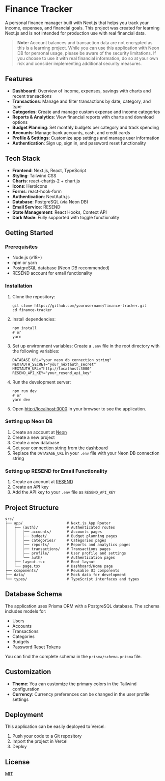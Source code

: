 # Finance Tracker

A personal finance manager built with Next.js that helps you track your income, expenses, and financial goals. This project was created for learning Next.js and is not intended for production use with real financial data.

> **Note:** Account balances and transaction data are not encrypted as this is a learning project. While you can use this application with Neon DB for personal usage, please be aware of the security limitations. If you choose to use it with real financial information, do so at your own risk and consider implementing additional security measures.

## Features

- **Dashboard**: Overview of income, expenses, savings with charts and recent transactions
- **Transactions**: Manage and filter transactions by date, category, and type
- **Categories**: Create and manage custom expense and income categories
- **Reports & Analytics**: View financial reports with charts and download options
- **Budget Planning**: Set monthly budgets per category and track spending
- **Accounts**: Manage bank accounts, cash, and credit cards
- **Profile & Settings**: Customize app settings and manage user information
- **Authentication**: Sign up, sign in, and password reset functionality

## Tech Stack

- **Frontend**: Next.js, React, TypeScript
- **Styling**: Tailwind CSS
- **Charts**: react-chartjs-2 + chart.js
- **Icons**: Heroicons
- **Forms**: react-hook-form
- **Authentication**: NextAuth.js
- **Database**: PostgreSQL (via Neon DB)
- **Email Service**: RESEND
- **State Management**: React Hooks, Context API
- **Dark Mode**: Fully supported with toggle functionality

## Getting Started

### Prerequisites

- Node.js (v18+)
- npm or yarn
- PostgreSQL database (Neon DB recommended)
- RESEND account for email functionality

### Installation

1. Clone the repository:
   ```
   git clone https://github.com/yourusername/finance-tracker.git
   cd finance-tracker
   ```

2. Install dependencies:
   ```
   npm install
   # or
   yarn
   ```

3. Set up environment variables:
   Create a `.env` file in the root directory with the following variables:
   ```
   DATABASE_URL="your_neon_db_connection_string"
   NEXTAUTH_SECRET="your_nextauth_secret"
   NEXTAUTH_URL="http://localhost:3000"
   RESEND_API_KEY="your_resend_api_key"
   ```

4. Run the development server:
   ```
   npm run dev
   # or
   yarn dev
   ```

5. Open [http://localhost:3000](http://localhost:3000) in your browser to see the application.

### Setting up Neon DB

1. Create an account at [Neon](https://neon.tech/)
2. Create a new project
3. Create a new database
4. Get your connection string from the dashboard
5. Replace the `DATABASE_URL` in your `.env` file with your Neon DB connection string

### Setting up RESEND for Email Functionality

1. Create an account at [RESEND](https://resend.com/)
2. Create an API key
3. Add the API key to your `.env` file as `RESEND_API_KEY`

## Project Structure

```
src/
├── app/                    # Next.js App Router
│   ├── (auth)/             # Authenticated routes
│   │   ├── accounts/       # Accounts pages
│   │   ├── budget/         # Budget planning pages
│   │   ├── categories/     # Categories pages
│   │   ├── reports/        # Reports and analytics pages
│   │   ├── transactions/   # Transactions pages
│   │   ├── profile/        # User profile and settings
│   │   └── auth/           # Authentication pages
│   ├── layout.tsx          # Root layout
│   └── page.tsx            # Dashboard/Home page
├── components/             # Reusable UI components
├── data/                   # Mock data for development
└── types/                  # TypeScript interfaces and types
```

## Database Schema

The application uses Prisma ORM with a PostgreSQL database. The schema includes models for:

- Users
- Accounts
- Transactions
- Categories
- Budgets
- Password Reset Tokens

You can find the complete schema in the `prisma/schema.prisma` file.

## Customization

- **Theme**: You can customize the primary colors in the Tailwind configuration
- **Currency**: Currency preferences can be changed in the user profile settings

## Deployment

This application can be easily deployed to Vercel:

1. Push your code to a Git repository
2. Import the project in Vercel
3. Deploy

## License

[MIT](LICENSE)
